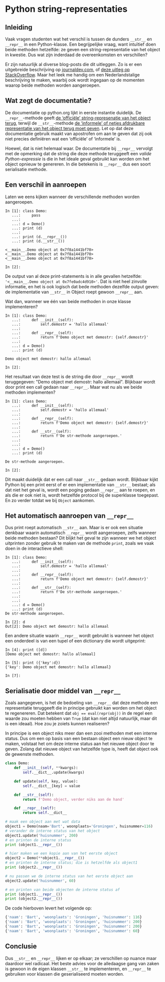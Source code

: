 # Python string-representaties

## Inleiding

Vaak vragen studenten wat het verschil is tussen de dunders `__str__` en `__repr__` in een Python-klasse. Een begrijpelijke vraag, want intuïtief doen beide methoden hetzelfde: ze geven een string-representatie van het object in kwestie. Dus wat zijn inderdaad de overeenkomsten en verschillen?

Er zijn natuurlijk al diverse blog-posts die dit uitleggen. Zo is er een uitgebreide beschrijving op [journaldev.com](https://www.journaldev.com/22460/python-str-repr-functions), of [deze uitleg op StackOverflow](https://stackoverflow.com/questions/1436703/what-is-the-difference-between-str-and-repr/1436756#1436756). Maar het leek me handig om een Nederlandstalige beschrijving te maken, waarbij ook wordt ingegaan op de momenten waarop beide methoden worden aangeroepen.

## Wat zegt de documentatie?

De documentatie op python.org lijkt in eerste instantie duidelijk. De `__repr__`-methode geeft [de ‘officiële’ string-represenatie van het object terug](https://docs.python.org/3/reference/datamodel.html#object.__repr__), terwijl de `__str__`-methode [de ‘informele’ of netjes afdrukbare representatie van het object terug moet geven](https://docs.python.org/3/reference/datamodel.html#object.__str__). Let op dat deze documentatie gebruik maakt van apostrofen om aan te geven dat zij ook niet precies definiëren wat een ‘officiële’ of ‘informele’ is.

Hoewel, dat is niet helemaal waar. De documentatie bij `__repr__` vervolgt met de opmerking dat de string die deze methode teruggeeft een *valide Python-expressie* is die in het ideale geval gebruikt kan worden om het object opnieuw te genereren. In die betekenis is `__repr__` dus een soort serialisatie methode.

## Een verschil in aanroepen

Laten we eens kijken wanneer de verschillende methoden worden aangeroepen.

```ipython
In [1]: class Demo:
   ...:     pass
   ...: 
   ...: d = Demo()
   ...: print (d)
   ...: 
   ...: print (d.__repr__())
   ...: print (d.__str__())

<__main__.Demo object at 0x7f8a1441bf70>
<__main__.Demo object at 0x7f8a1441bf70>
<__main__.Demo object at 0x7f8a1441bf70>

In [2]:
```

De output van al deze print-statements is in alle gevallen hetzelfde: `'<__main__.Demo object at 0x7fe0adc4d910>'`. Dat is niet heel zinvolle informatie, en het is ook logisch dat bede methoden dezelfde output geven: de implementatie van `__str__` in Object roept gewoon `__repr__` aan.

Wat dan, wanneer we één van beide methoden in onze klasse implementeren?

```ipython
In [1]: class Demo:
   ...:     def __init__(self):
   ...:         self.demostr = 'hallo allemaal'
   ...: 
   ...:     def __repr__(self):
   ...:         return f'Demo object met demostr: {self.demostr}'
   ...: 
   ...: d = Demo()
   ...: print (d)

Demo object met demostr: hallo allemaal

In [2]:
```

Het resultaat van deze test is de string die door `__repr__` wordt teruggegeven: "Demo object met demostr: hallo allemaal". Blijkbaar wordt door print een call gedaan naar `__repr__`. Maar wat nu als we beide methoden implementen?

```ipython
In [1]: class Demo:
   ...:     def __init__(self):
   ...:         self.demostr = 'hallo allemaal'
   ...: 
   ...:     def __repr__(self):
   ...:         return f'Demo object met demostr: {self.demostr}'
   ...: 
   ...:     def __str__(self):
   ...:         return f'De str-methode aangeroepen.'
   ...: 
   ...: 
   ...: d = Demo()
   ...: print (d)

De str-methode aangeroepen.

In [2]:
```

Dit maakt duidelijk dat er een call naar `__str__` gedaan wordt. Blijkbaar kijkt Python bij een print eerst of er een implementatie van `__str__` bestaat; als dat niet het geval is, wordt een poging gedaan `__repr__` aan te roepen, en als die er ook niet is, wordt hetzelfde protocol bij de superklasse toegepast. En zo verder totdat we bij `Object` aankomen.

## Het automatisch aanroepen van `__repr__`

Dus print roept automatisch `__str__` aan. Maar is er ook een situatie denkbaar waarin automatisch `__repr__` wordt aangeroepen, zelfs wanneer beide methoden bestaan? Dit blijkt het geval te zijn wanneer we het object uitprinten zonder gebruik te maken van de methode `print`, zoals we vaak doen in de interactieve shell:

```ipython
In [1]: class Demo:
   ...:     def __init__(self):
   ...:         self.demostr = 'hallo allemaal'
   ...: 
   ...:     def __repr__(self):
   ...:         return f'Demo object met demostr: {self.demostr}'
   ...: 
   ...:     def __str__(self):
   ...:         return f'De str-methode aangeroepen.'
   ...: 
   ...: 
   ...: d = Demo()
   ...: print (d)
De str-methode aangeroepen.

In [2]: d
Out[2]: Demo object met demostr: hallo allemaal
```

Een andere situatie waarin `__repr__` wordt gebruikt is wanneer het object een onderdeel is van een tupel of een dictionary die wordt uitgeprint:

```ipython
In [4]: print ([d])
[Demo object met demostr: hallo allemaal]

In [5]: print ({'key':d})
{'key': Demo object met demostr: hallo allemaal}

In [7]:
```

## Serialisatie door middel van `__repr__`

Zoals aangegeven, is het de bedoeling van `__repr__` dat deze methode een representatie teruggeeft die in principe gebruikt kan worden om het object te regenereren. Dat betekent dat `obj == eval(repr(obj))` in de regel een waarde zou moeten hebben van `True` (dat kan niet altijd natuurlijk, maar dit is een ideaal). Hoe zou je zoiets kunnen realiseren?

In principe is een object niks meer dan een zooi methoden met een interne status. Dus om een op basis van een bestaan object een nieuw object te maken, volstaat het om deze interne status aan het nieuwe object door te geven. Zolang dat nieuwe object van hetzelfde type is, heeft dat object ook de gewenste methoden.

```python
class Demo:
    def __init__(self, **kwargs):
        self.__dict__.update(kwargs) 

    def update(self, key, value):
        self.__dict__[key] = value

    def __str__(self):
        return f'Demo object, verder niks aan de hand'

    def __repr__(self):
        return self.__dict__

# maak een object aan met wat data
object1 = Demo(naam='Bart', woonplaats='Groningen', huisnummer=116)
# verander de interne status van het object
object1.update('huisnummer', 200) 
# en printen de interne status
print (object1.__repr__())

# hier maken we een kopie aan van het eerste object
object2 = Demo(**object1.__repr__())
# en printen de interne status; die is hetzelfde als object1
print (object2.__repr__())

# nu passen we de interne status van het eerste object aan 
object2.update('huisnummer', 60)

# en printen van beide objecten de interne status af
print (object1.__repr__())
print (object2.__repr__())
```

De code hierboven levert het volgende op:

```python
{'naam': 'Bart', 'woonplaats': 'Groningen', 'huisnummer': 116}
{'naam': 'Bart', 'woonplaats': 'Groningen', 'huisnummer': 200}
{'naam': 'Bart', 'woonplaats': 'Groningen', 'huisnummer': 200}
{'naam': 'Bart', 'woonplaats': 'Groningen', 'huisnummer': 60}
```

## Conclusie

Dus `__str__` en `__repr__` lijken er op elkaar; ze verschillen op nuance maar daardoor wel radicaal. Het beste advies voor de alledaagse gang van zaken is gewoon in de eigen klassen `__str__` te implementeren, en `__repr__` te gebruiken voor klassen die geserialiseerd moeten worden.
